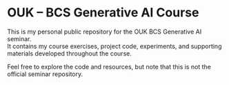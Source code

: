 # OUK – BCS Generative AI Course  

This is my personal public repository for the OUK BCS Generative AI seminar.  
It contains my course exercises, project code, experiments, and supporting materials developed throughout the course.  

Feel free to explore the code and resources, but note that this is not the official seminar repository.
